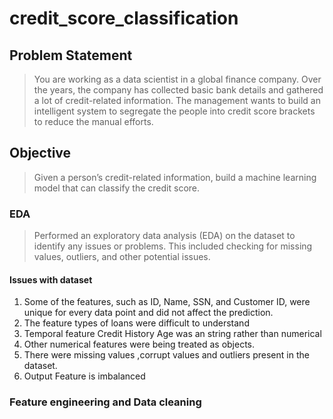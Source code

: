 # credit_score_classification

## Problem Statement
> You are working as a data scientist in a global finance company. Over the years, the company has collected basic bank details and gathered a lot of credit-related information. The management wants to build an intelligent system to segregate the people into credit score brackets to reduce the manual efforts.

## Objective
> Given a person’s credit-related information, build a machine learning model that can classify the credit score.

### EDA 
  > Performed an exploratory data analysis (EDA) on the dataset to identify any issues or problems. This included checking for missing values, outliers, and other potential issues.
  #### Issues with dataset
  1. Some of the features, such as ID, Name, SSN, and Customer ID, were unique for every data point and did not affect the prediction.
  2. The feature types of loans were difficult to understand
  3. Temporal feature Credit History Age was an string rather than numerical
  4. Other numerical features were being treated as objects.
  5. There were missing values ,corrupt values and outliers present in the dataset.
  6. Output Feature is imbalanced
  
### Feature engineering and Data cleaning

